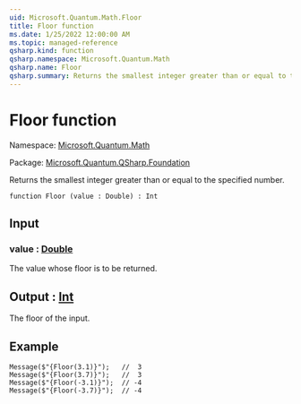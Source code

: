 ```yaml
---
uid: Microsoft.Quantum.Math.Floor
title: Floor function
ms.date: 1/25/2022 12:00:00 AM
ms.topic: managed-reference
qsharp.kind: function
qsharp.namespace: Microsoft.Quantum.Math
qsharp.name: Floor
qsharp.summary: Returns the smallest integer greater than or equal to the specified number.
---
```


# Floor function

Namespace: [Microsoft.Quantum.Math](xref:Microsoft.Quantum.Math)

Package: [Microsoft.Quantum.QSharp.Foundation](https://nuget.org/packages/Microsoft.Quantum.QSharp.Foundation)


Returns the smallest integer greater than or equal to the specified number.

```qsharp
function Floor (value : Double) : Int
```


## Input

### value : [Double](xref:microsoft.quantum.qsharp.valueliterals#double-literals)

The value whose floor is to be returned.



## Output : [Int](xref:microsoft.quantum.qsharp.valueliterals#int-literals)

The floor of the input.

## Example

```Message($"{Floor(3.1)}");   //  3Message($"{Floor(3.7)}");   //  3Message($"{Floor(-3.1)}");  // -4Message($"{Floor(-3.7)}");  // -4```